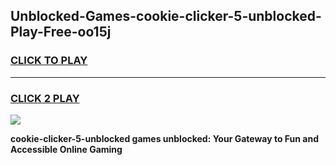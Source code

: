 
## Unblocked-Games-cookie-clicker-5-unblocked-Play-Free-oo15j
<h3>
<a href="https://premium76.site?title=cookie-clicker-5-unblocked&ref=10A">CLICK TO PLAY</a></h3>
<hr>

<h3>
<a href="https://premium76.site?title=cookie-clicker-5-unblocked&ref=10A">CLICK 2 PLAY</a>
  
</h3>

<a href="https://premium76.site?title=cookie-clicker-5-unblocked&ref=10A"><img src="https://clearcache.store/games.png"></a>


**cookie-clicker-5-unblocked games unblocked: Your Gateway to Fun and Accessible Online Gaming**
